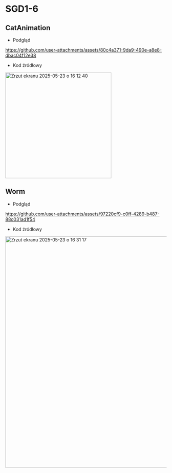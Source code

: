 # SGD1-6

## CatAnimation
* Podgląd


https://github.com/user-attachments/assets/80c4a371-9da9-490e-a8e8-dbac04f12e38


* Kod źródłowy

<img width="331" alt="Zrzut ekranu 2025-05-23 o 16 12 40" src="https://github.com/user-attachments/assets/4b6693ec-9b5b-449a-a23c-b30d32a53d30" />

## Worm
* Podgląd


https://github.com/user-attachments/assets/97220cf9-c0ff-4289-b487-88c031ad1f54


* Kod źródłowy

<img width="724" alt="Zrzut ekranu 2025-05-23 o 16 31 17" src="https://github.com/user-attachments/assets/4552596f-e5ae-4a81-ba1b-428876c094b5" />
